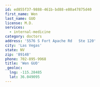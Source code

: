 ```yaml
---
id: ed855f37-9888-461b-bd88-e80a47875d40
first_name: Wen
last_name: GUO
license: M.D.
services:
  - internal-medicine
category: doctors
address: '5576 S Fort Apache Rd   Ste 120'
city: 'Las Vegas'
state: NV
zip: '89148'
phone: 702-895-9968
title: 'Wen GUO'
_geoloc:
  lng: -115.28485
  lat: 36.049095
---
```

